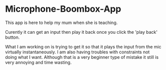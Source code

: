 # Microphone-Boombox-App
This app is here to help my mum when she is teaching.

Curently it can get an input then play it back once you click the 'play back' button.

What I am working on is trying to get it so that it plays the input from the mic virtually instantaneously.
I am also having troubles with constraints not doing what I want. Although that is a very beginner type of mistake it still is very annoying and time wasting.
